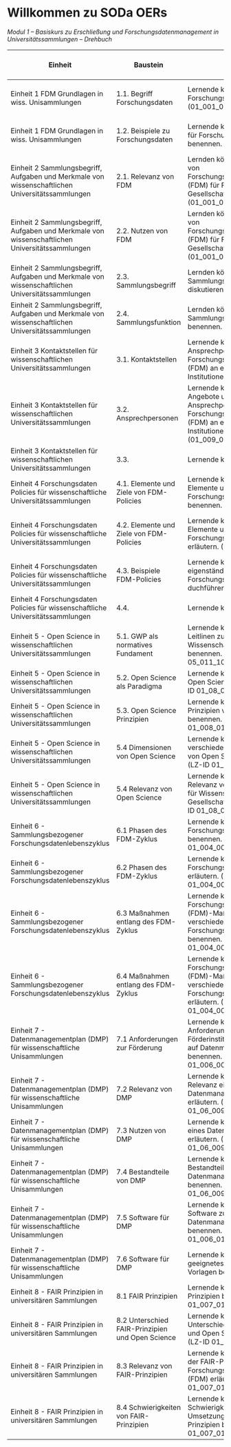 <!--

author: Canan Hastik  und Rebekka Reichert
email:    
version:  v1
language: DE

icon:     https://raw.githubusercontent.com/chastik/Beratung_Dateityp_Bild/refs/heads/main/SODa-Logo_full.svg
link:     https://raw.githubusercontent.com/chastik/Beratung/refs/heads/main/soda.css

comment:  WissKi SODA OERs

-->

# Willkommen zu SODa OERs 

*Modul 1 – Basiskurs zu Erschließung und Forschungsdatenmanagement in Universitätssammlungen – Drehbuch*



| Einheit          | Baustein         | Lernziel         | Inhaltliches Ziel | Didaktische Methode (Arbeitsform)   | Dauer        | Schritt       | Regieanweisung | Materialien   |
| ------------     | ------------     | ------------     | ------------      | ------------ | ------------  |  ------------  | ------------  |  ------------  |
| Einheit 1 FDM Grundlagen in wiss. Unisammlungen    | 1.1. Begriff Forschungsdaten        |Lernende können den Begriff Forschungsdaten erläutern . (01\_001\_0007)| TN können den Begriff Forschungsdaten erläutern.| Folien | ca. Minuten   |  TN hören zu (einatmen)    |  WL stellt wesentliche Definitionen vor. | Folien vorbereiten    | 
| Einheit 1 FDM Grundlagen in wiss. Unisammlungen    | 1.2. Beispiele zu Forschungsdaten        |Lernende können Beispiele für Forschungsdaten benennen. (01_001_0008)| TN können den Begriff Forschungsdaten erläutern.| Umfrage (Mentimeter)  | ca. Minuten   |  TN agieren (ausatmen)    |  WL präsentiert die Umfrage| Mentimeterumfrage vorbereiten    | 
| Einheit 2 Sammlungsbegriff, Aufgaben und Merkmale von wissenschaftlichen Universitätssammlungen   | 2.1. Relevanz von FDM       |Lernden können die Relevanz von Forschungsdatenmanagement (FDM) für Forschung und Gesellschaft benennen. (01_001_0001)| TN können Relevanz von FDM benennen.| Folien | ca. Minuten   |  TN hören zu (einatmen)     |  WL stellt wesentliche Aspekte vor.| Folien vorbereiten    | 
| Einheit 2 Sammlungsbegriff, Aufgaben und Merkmale von wissenschaftlichen Universitätssammlungen   | 2.2. Nutzen von FDM       | Lernden können den Nutzen von Forschungsdatenmanagement (FDM) für Forschung und Gesellschaft benennen. (01_001_0004)| TN können Nutzen von FDM benennen.| Folien | ca. Minuten   |  TN hören zu (einatmen)     |  WL stellt wesentliche Aspekte vor.| Folien vorbereiten    | 
| Einheit 2 Sammlungsbegriff, Aufgaben und Merkmale von wissenschaftlichen Universitätssammlungen   | 2.3. Sammlungsbegriff     |Lernden können den Sammlungsbegriff diskutieren. (neu)| TN diskutieren Sammlungsbegriff| Umfrage (Mentimeter) | ca. Minuten   |  TN agieren (ausatmen)     |  WL präsentiert Umfrage.| Mentimeterumfrage vorbereiten    | 
| Einheit 2 Sammlungsbegriff, Aufgaben und Merkmale von wissenschaftlichen Universitätssammlungen   | 2.4. Sammlungsfunktion   |Lernden können wesentliche Sammlungsfunktionen benennen. (neu)| TN lernen wesentliche Sammlungsfunktionen | Folien | ca. Minuten   |  TN hören zu (einatmen)     |  WL stellt wesentliche Funktionen einer Sammlung vor.| Folien vorbereiten    | 
| Einheit 3 Kontaktstellen für wissenschaftlichen Universitätssammlungen  | 3.1. Kontaktstellen   |  Lernende können Ansprechpersonen zum Forschungsdatenmanagement (FDM) an eigenen Institutionen. (01_009_0172)| TN lernen Kontaktstellen kennen. | Folien | ca. Minuten   |  TN hören zu (einatmen)     |  WL stellt wesentliche Kontakstellen vor.| Folien vorbereiten    | 
| Einheit 3 Kontaktstellen für wissenschaftlichen Universitätssammlungen  | 3.2. Ansprechpersonen   | Lernende können die Angebote und Funktionen von Ansprechpersonen zum Forschungsdatenmanagement (FDM) an eigenen Institutionen benennen. (01_009_0173)| TN lernen Ansprechpersonen und Funktionen kennen. | Folien | ca. Minuten   |  TN hören zu (einatmen)     |  WL stellt vor.| Folien vorbereiten    | 
| Einheit 3 Kontaktstellen für wissenschaftlichen Universitätssammlungen  | 3.3.    | Lernende können... (neu)| TN ... | Folien | ca. Minuten   |  TN hören zu (einatmen)     |  WL stellt vor.| Folien vorbereiten    | 
| Einheit 4 Forschungsdaten Policies für wissenschaftliche Universitätssammlungen | 4.1. Elemente und Ziele von FDM-Policies   | Lernende können die Elemente und Ziele von Forschungsdaten-Policies benennen. (01_004_0058)| TN lernen wesentliche Elemente und Ziele von FDM-Policies kennen. | Folien | ca. Minuten   |  TN hören zu (einatmen)     |  WL stellt vor.| Folien vorbereiten |  
| Einheit 4 Forschungsdaten Policies für wissenschaftliche Universitätssammlungen | 4.2. Elemente und Ziele von FDM-Policies   |  Lernende können die Elemente und Ziele von Forschungsdaten-Policies erläutern. (01_004_0059)| TN lernen wesentliche Elemente und Ziele von FDM-Policies kennen. | Memory | ca. Minuten   |  TN agieren (ausatmen)     |  WL aktiviert Aufgabe.| Memory mit Erläuterungen zu Zielen oder Elementen vorbereiten | 
| Einheit 4 Forschungsdaten Policies für wissenschaftliche Universitätssammlungen | 4.3. Beispiele FDM-Policies   | Lernende können eigenständig Recherchen zu Forschungsdaten-Policies duchführen. (01_004_0068)| TN lernen FDM-Policies kennen. | Recherche | ca. Minuten   |  TN agieren (ausatmen)     |  WL leitet Recherche an. | Aufgabe mit Quellen vorbereiten |  
| Einheit 4 Forschungsdaten Policies für wissenschaftliche Universitätssammlungen | 4.4.   | Lernende können .... ()| TN ... | ... | ca. Minuten   |  TN ... (ein/ausatmen)     |  WL ... | ...|  
| Einheit 5 - Open Science in wissenschaftlichen Universitätssammlungen | 5.1. GWP als normatives Fundament | Lernende können Kodizes und Leitlinen zur Guten Wissenschaftlichen Praxis benennen. (LZ-ID 05_011_1031)| TN lernen Leitlinien der GWP kennen. | Folien | ca. Minuten   |  TN hören zu (einatmen)     |  WL referiert. | Folien vorbereiten | 
| Einheit 5 - Open Science in wissenschaftlichen Universitätssammlungen | 5.2. Open Science als Paradigma | Lernende können Ziele von Open Science benennen. (LZ-ID 01_08_0138)| TN lernen Ziele von Open Science kennen. | Umfrage mit Ergänzung | ca. Minuten   |  TN interagieren (ausatmen)     |  WL präsentiert Umfrage und Ergebnis. | Mentimeterumfrage und Ergebnis vorbereiten | 
| Einheit 5 - Open Science in wissenschaftlichen Universitätssammlungen | 5.3. Open Science Prinzipien | Lernende können die Prinzipien von Open Science benennen. (LZ-ID 01_008_0136)| TN lernen  Open Science Prinzipien kennen. |Arbeiten aus dem Miroboard | ca. Minuten   |  TN interagieren (ausatmen)     |  WL präsentiert Miroboard und Aufgabe. | Miroboard und ggf. Input vorbereiten | 
| Einheit 5 - Open Science in wissenschaftlichen Universitätssammlungen | 5.4 Dimensionen von Open Science |  Lernende können die verschiedenen Dimensionen von Open Science benennen. (LZ-ID 01_08_0140)| TN lernen Dimensionen von Open Science kennen. |Arbeiten aus dem Miroboard | ca. Minuten   |  TN interagieren (ausatmen)     |  WL leitet nächste Aufgabe auf dem Miroboard an. | Miroboard und ggf. Input vorbereiten | 
| Einheit 5 - Open Science in wissenschaftlichen Universitätssammlungen | 5.4 Relevanz von Open Science |  Lernende können die Relevanz von Open Science für Wissenschaft und Gesellschaft benennen. (LZ-ID 01_08_0142)| TN lernen Relevanz von Open Science kennen. |Folien| ca. Minuten   |  TN hören zu (einatmen)     |  WL trägt vor. | Folien vorbereiten | 
| Einheit 6 - Sammlungsbezogener Forschungsdatenlebenszyklus| 6.1 Phasen des FDM-Zyklus | Lernende können Phasen des Forschungsdatenlebenszyklus benennen. (LZ-ID 01_004_0079)| TN lernen Phasen des FDZyklus kennen. |Arbeiten aus dem Miroboard| ca. Minuten   |  TN agieren (ausatmen)     |  WL präsentiert Miroboard und Aufgabe.  | Miroboard und ggf. Input vorbereiten  | 
| Einheit 6 - Sammlungsbezogener Forschungsdatenlebenszyklus| 6.2 Phasen des FDM-Zyklus | Lernende können Phasen des Forschungsdatenlebenszyklus erläutern. (LZ-ID 01_004_0080)| TN lernen Phasen des FDZyklus beschreiben. |Arbeiten aus dem Miroboard| ca. Minuten   |  TN agieren (ausatmen)     |  WL leitet nächste Aufgabe an.  | Miroboard und ggf. Input vorbereiten  | 
| Einheit 6 - Sammlungsbezogener Forschungsdatenlebenszyklus| 6.3 Maßnahmen entlang des FDM-Zyklus | Lernende können Forschungsdatenmanagement (FDM)-Maßnahmen in verschiedenen Phasen des Forschungsdatenlebenszyklus benennen. (LZ-ID 01_004_0082 )| TN lernen Maßnahmen entlang FDZyklus kennen. |Arbeiten aus dem Miroboard| ca. Minuten   |  TN agieren (ausatmen)     |  WL leitet nächste Aufgabe an.  | Miroboard und ggf. Input vorbereiten  | 
| Einheit 6 - Sammlungsbezogener Forschungsdatenlebenszyklus| 6.4 Maßnahmen entlang des FDM-Zyklus |Lernende können Forschungsdatenmanagement (FDM)-Maßnahmen in verschiedenen Phasen des Forschungsdatenlebenszyklus erläutern. (LZ-ID 01_004_0083)| TN lernen Maßnahmen entlang FDZyklus beschreiben. |Arbeiten aus dem Miroboard| ca. Minuten   |  TN agieren (ausatmen)     |  WL leitet nächste Aufgabe an.  | Miroboard und ggf. Input vorbereiten  | 
| Einheit 7 - Datenmanagementplan (DMP) für wissenschaftliche Unisammlungen| 7.1 Anforderungen zur Förderung|Lernende können die Anforderungen verschiedener Förderinstitutionen im Hinblick auf Datenmanagementpläne benennen. (LZ-ID 01_006_0098)| TN lernen Anforderungen der Förderer kennen. |Folien| ca. Minuten   |  TN hören zu (einatmen)     |  WL stellt vor.  | Folien vorbereiten  | 
| Einheit 7 - Datenmanagementplan (DMP) für wissenschaftliche Unisammlungen| 7.2 Relevanz von DMP| Lernende können die Relevanz eines Datenmanagementplans erläutern. (LZ-ID 01_06_0094)| TN lernen Relevanz kennen. |Folien| ca. Minuten   |  TN hören zu (einatmen)     |  WL stellt vor.  | Folien vorbereiten  | 
| Einheit 7 - Datenmanagementplan (DMP) für wissenschaftliche Unisammlungen| 7.3 Nutzen von DMP| Lernende können den Nutzen eines Datenmanagementplans erläutern. (LZ-ID 01_06_0096)| TN lernen Nutzen kennen. |Folien| ca. Minuten   |  TN hören zu (einatmen)     |  WL stellt vor.  | Folien vorbereiten  | 
| Einheit 7 - Datenmanagementplan (DMP) für wissenschaftliche Unisammlungen| 7.4 Bestandteile von DMP| Lernende können die Bestandteile eines Datenmanagementplans benennen. (LZ-ID 01_06_0092)| TN lernen Bestandteile kennen. |Folien| ca. Minuten   |  TN hören zu (einatmen)     |  WL stellt vor.  | Folien vorbereiten  | 
| Einheit 7 - Datenmanagementplan (DMP) für wissenschaftliche Unisammlungen| 7.5 Software für DMP|  Lernende können geeignete Software zum Erstellen von Datenmanagmentplänen benennen. (LZ-ID 01_006_0102)| TN lernen DMP Werkzeuge kennen. |Folien| ca. Minuten   |  TN hören zu (einatmen)     |  WL stellt vor.  | Folien vorbereiten  | 
| Einheit 7 - Datenmanagementplan (DMP) für wissenschaftliche Unisammlungen| 7.6 Software für DMP|  Lernende können ein geeignetes Repository mit Vorlagen benennen. (neu)| TN lernen . |Folien| ca. Minuten   |  TN hören zu (einatmen)     |  WL stellt vor.  | Folien vorbereiten  | 
| Einheit 8 - FAIR Prinzipien in universitären Sammlungen| 8.1 FAIR Prinzipien|  Lernende können die FAIR-Prinzipien benennen. (LZ-ID 01_007_0117)| TN nennen FAIR Prinzipien. |Zuruf| ca. Minuten  |  TN nennen (ausatmen)     |  WL stellt Frage.  | ggf. Folien vorbereiten  | 
| Einheit 8 - FAIR Prinzipien in universitären Sammlungen| 8.2 Unterschied FAIR-Prinzipien und Open Science|  Lernende können den Unterschied zwischen FAIR und Open Science benennen. (LZ-ID 01_008_0145)| TN kennen Unterschied. |Folien| ca. Minuten  |  TN hören zu (einatmen)     |  WL stellt vor.  | ggf. Folien vorbereiten  | 
| Einheit 8 - FAIR Prinzipien in universitären Sammlungen| 8.3 Relevanz von FAIR-Prinzipien| Lernende können die Relvanz der FAIR-Prinzipien für das Forschungsdatenmanagement (FDM) erläutern. (LZ-ID 01_007_0119)| TN Relevanz von FAIR-Prinzipien |Folien| ca. Minuten  |  TN hören zu (einatmen)     |  WL stellt vor.  | ggf. Folien vorbereiten  | 
| Einheit 8 - FAIR Prinzipien in universitären Sammlungen| 8.4 Schwierigkeiten von FAIR-Prinzipien|Lernende können Schwierigkeiten bei der Umsetzung der FAIR-Prinzipien benennen. (LZ-ID 01_007_0129)| TN Schwierigkeiten von FAIR-Prinzipien |Folien| ca. Minuten  |  TN hören zu (einatmen)     |  WL stellt vor.  | ggf. Folien vorbereiten  | 
